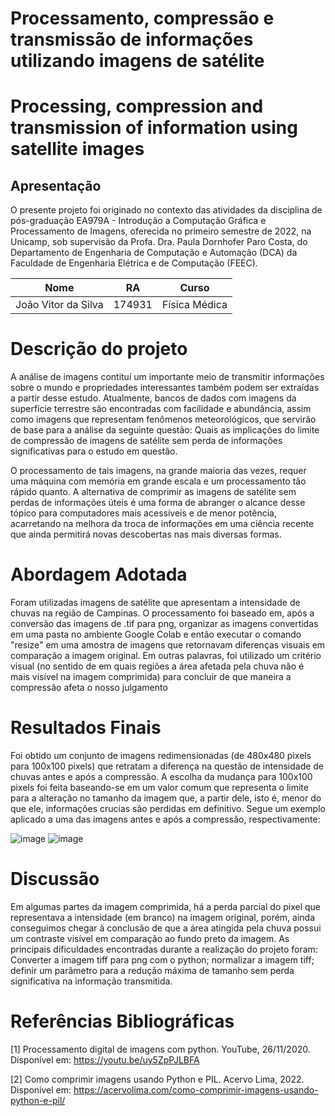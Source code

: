 # Processamento, compressão e transmissão de informações utilizando imagens de satélite
# Processing, compression and transmission of information using satellite images
## Apresentação

O presente projeto foi originado no contexto das atividades da disciplina de pós-graduação EA979A - Introdução a Computação Gráfica e Processamento de Imagens, oferecida no primeiro semestre de 2022, na Unicamp, sob supervisão da Profa. Dra. Paula Dornhofer Paro Costa, do Departamento de Engenharia de Computação e Automação (DCA) da Faculdade de Engenharia Elétrica e de Computação (FEEC).

|         Nome          |  RA    |    Curso      |
|         :---:         |  :---: |    :---:      |
| João Vitor da Silva   | 174931 | Física Médica |

# Descrição do projeto

A análise de imagens contituí um importante meio de transmitir informações sobre o mundo e propriedades interessantes também podem ser extraídas a partir desse estudo. Atualmente, bancos de dados com imagens da superfície terrestre são encontradas com facilidade e abundância, assim como imagens que representam fenômenos meteorológicos, que servirão de base para a análise da seguinte questão: Quais as implicações do limite de compressão de imagens de satélite sem perda de informações significativas para o estudo em questão.

O processamento de tais imagens, na grande maioria das vezes, requer uma máquina com memória em grande escala e um processamento tão rápido quanto. A alternativa de comprimir as imagens de satélite sem perdas de informações úteis é uma forma de abranger o alcance desse tópico para computadores mais acessíveis e de menor potência, acarretando na melhora da troca de informações em uma ciência recente que ainda permitirá novas descobertas nas mais diversas formas.  

# Abordagem Adotada

Foram utilizadas imagens de satélite que apresentam a intensidade de chuvas na região de Campinas. O processamento foi baseado em, após a conversão das imagens de .tif para png, organizar as imagens convertidas em uma pasta no ambiente Google Colab e então executar o comando "resize" em uma amostra de imagens que retornavam diferenças visuais em comparação a imagem original. Em outras palavras, foi utilizado um critério visual (no sentido de em quais regiões a área afetada pela chuva não é mais visível na imagem comprimida) para concluir de que maneira a compressão afeta o nosso julgamento


# Resultados Finais

Foi obtido um conjunto de imagens redimensionadas (de 480x480 pixels para 100x100 pixels) que retratam a diferença na questão de intensidade de chuvas antes e após a compressão. A escolha da mudança para 100x100 pixels foi feita baseando-se em um valor comum que representa o limite para a alteração no tamanho da imagem que, a partir dele, isto é, menor do que ele, informações crucias são perdidas em definitivo. Segue um exemplo aplicado a uma das imagens antes e após a compressão, respectivamente:

![image](https://user-images.githubusercontent.com/103368895/176271920-633a526d-6c67-479b-8283-6a712fa389e3.png)
![image](https://user-images.githubusercontent.com/103368895/176272049-67951e69-502e-459b-8260-5911325f5f82.png)

# Discussão

Em algumas partes da imagem comprimida, há a perda parcial do pixel que representava a intensidade (em branco) na imagem original, porém, ainda conseguimos chegar à conclusão de que a área atingida pela chuva possui um contraste visível em comparação ao fundo preto da imagem.
As principais dificuldades encontradas durante a realização do projeto foram: Converter a imagem tiff para png com o python; normalizar a imagem tiff; definir um parâmetro para a redução máxima de tamanho sem perda significativa na informação transmitida.  


# Referências Bibliográficas

[1] Processamento digital de imagens com python. YouTube, 26/11/2020. Disponível em: <https://youtu.be/uy5ZpPJLBFA>

[2] Como comprimir imagens usando Python e PIL. Acervo Lima, 2022. Disponível em: <https://acervolima.com/como-comprimir-imagens-usando-python-e-pil/>



 

